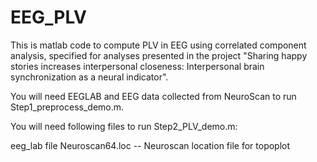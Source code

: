 # EEG_PLV
This is matlab code to compute PLV in EEG using correlated component analysis, specified for analyses presented in the project "Sharing happy stories increases interpersonal closeness: Interpersonal brain synchronization as a neural indicator".

You will need EEGLAB and EEG data collected from NeuroScan to run Step1_preprocess_demo.m.

You will need following files to run Step2_PLV_demo.m:

eeg_lab file
Neuroscan64.loc -- Neuroscan location file for topoplot
